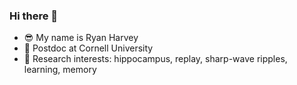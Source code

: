 ### Hi there 👋

<!--
**ryanharvey1/ryanharvey1** is a ✨ _special_ ✨ repository because its `README.md` (this file) appears on your GitHub profile.
Here are some ideas to get you started:
- 🌱 I’m currently learning ...
- 👯 I’m looking to collaborate on ...
- 🤔 I’m looking for help with ...
- 💬 Ask me about ...
- 📫 How to reach me: ...
![replay_figure](https://github.com/ryanharvey1/ryanharvey1/blob/main/replay_figure.png)

<img src="https://github.com/ryanharvey1/ryanharvey1/blob/main/replay_figure.png" width="500px">

- ⚡ Fun fact: ...
-->

- 😎 My name is Ryan Harvey
- 🔬 Postdoc at Cornell University 
- 🧠 Research interests: hippocampus, replay, sharp-wave ripples, learning, memory




